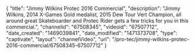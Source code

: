 {
    "title": "Jimmy Wilkins Protec 2016 Commercial",
    "description": "Jimmy Wilkins, 2014 X-Games Gold medalist, 2015 Dew Tour Vert Champion, all around great Skateboarder and Protec Rider gets a few tricks for you in this commercial.",
    "channelid": "67508345",
    "videoid": "67507712",
    "date_created": "1469039841",
    "date_modified": "1471373708",
    "type": "captivate",
    "layout": "channelVideo",
    "url": "\/pro-tec\/jimmy-wilkins-protec-2016-commercial\/67508345-67507712"
}